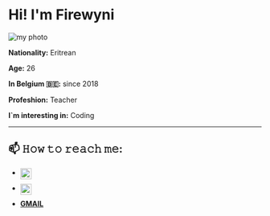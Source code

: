 # Hi! I'm  Firewyni
![my photo](https://cdn.glitch.com/53727878-47b5-4f57-a691-8f8c35a76c18%2Ffir3.jpg?v=1613259865517)

**Nationality:** Eritrean 

**Age:** 26

**In Belgium 🇧🇪:** since 2018

**Profeshion:** Teacher 

**I`m interesting in:** Coding 

_____

## 📫 𝙷𝚘𝚠 𝚝𝚘 𝚛𝚎𝚊𝚌𝚑 𝚖𝚎:

* <a href="https://twitter.com/FRITIY">
  <img align="left" alt="FRITIY| Twitter" width="22px" src="https://raw.githubusercontent.com/peterthehan/peterthehan/master/assets/twitter.svg" />
</a>

* <a href="https://www.linkedin.com/in/firewyni getahun/">
  <img align="left" alt="firewyni getahun's LinkedIN" width="22px" src="https://raw.githubusercontent.com/peterthehan/peterthehan/master/assets/linkedin.svg" />
</a>

* **[GMAIL](firewynigetahun@gmail.com)**
